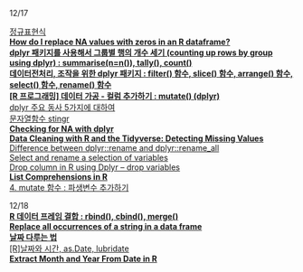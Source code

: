12/17


[정규표현식](https://data-make.tistory.com/44)  
[**How do I replace NA values with zeros in an R dataframe?**](https://stackoverflow.com/questions/8161836/how-do-i-replace-na-values-with-zeros-in-an-r-dataframe)  
[**dplyr 패키지를 사용해서 그룹별 행의 개수 세기 (counting up rows by group using dplyr) : summarise(n=n()), tally(), count()**](https://rfriend.tistory.com/240)  
[**데이터전처리, 조작을 위한 dplyr 패키지 : filter() 함수, slice() 함수, arrange() 함수, select() 함수, rename() 함수**](https://rfriend.tistory.com/234)  
[**[R 프로그래밍] 데이터 가공 - 컬럼 추가하기 : mutate() (dplyr)**](https://realab.tistory.com/11)  
[dplyr 주요 동사 5가지에 대하여](https://issactoast.com/60)  
[문자열함수 stingr](https://data-make.tistory.com/42)  
[**Checking for NA with dplyr**](https://sebastiansauer.github.io/NAs-with-dplyr/)  
[**Data Cleaning with R and the Tidyverse: Detecting Missing Values**](https://towardsdatascience.com/data-cleaning-with-r-and-the-tidyverse-detecting-missing-values-ea23c519bc62)  
[Difference between dplyr::rename and dplyr::rename_all](https://stackoverflow.com/questions/45535157/difference-between-dplyrrename-and-dplyrrename-all)  
[Select and rename a selection of variables](https://dplyr.tidyverse.org/reference/select_all.html)  
[Drop column in R using Dplyr – drop variables](http://www.datasciencemadesimple.com/drop-variables-columns-r-using-dplyr/)  
[**List Comprehensions in R**](https://cran.r-project.org/web/packages/comprehenr/vignettes/Introduction.html)  
[4. mutate 함수 : 파생변수 추가하기](http://rstudio-pubs-static.s3.amazonaws.com/318073_d95c96455d5d4891afa766bbc6d541e4.html)  


12/18  
[**R 데이터 프레임 결합 : rbind(), cbind(), merge()**](https://rfriend.tistory.com/51)  
[**Replace all occurrences of a string in a data frame**](https://stackoverflow.com/questions/29271549/replace-all-occurrences-of-a-string-in-a-data-frame)  
[**날짜 다루는 법**](https://homy.tistory.com/2)  
[[R]날짜와 시간, as.Date, lubridate](https://data-make.tistory.com/35)  
[**Extract Month and Year From Date in R**](https://stackoverflow.com/questions/37704212/extract-month-and-year-from-date-in-r)




